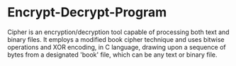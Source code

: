 # Encrypt-Decrypt-Program

Cipher is an encryption/decryption tool capable of processing both text and binary files. It employs a modified book cipher technique and uses bitwise operations and XOR encoding, in C language, drawing upon a sequence of bytes from a designated 'book' file, which can be any text or binary file.
